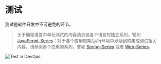 # 测试

测试是软件开发中不可避免的环节。

> 关于编程语言中单元测试的内容请浏览各个语言的独立系列，譬如 [JavaScript-Series](https://github.com/wx-chevalier/JavaScript-Series?q=)；对于各个应用框架/运行环境中涉及到的集成测试相关内容，请参阅各个应用的系列，譬如 [Spring-Series](https://github.com/wx-chevalier/Spring-Series?q=) 或者 [Web-Series](https://github.com/wx-chevalier/Web-Series?q=)。

![Test in DevOps](https://s2.ax1x.com/2020/01/24/1ZUX8A.png)
